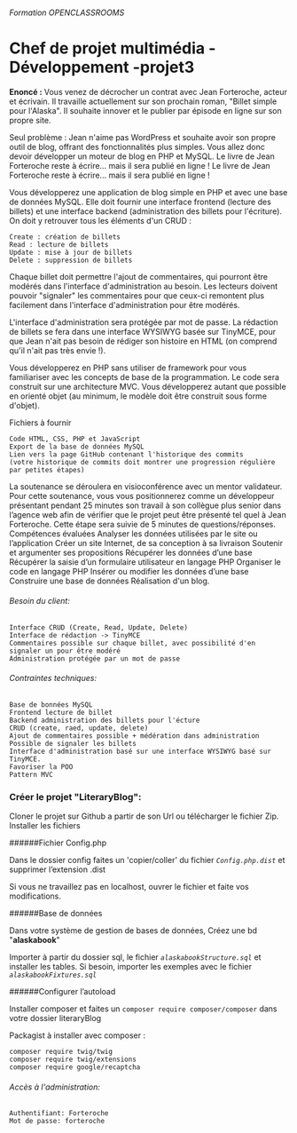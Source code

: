 
###### Formation OPENCLASSROOMS

# Chef de projet multimédia - Développement -projet3

**Enoncé :**
Vous venez de décrocher un contrat avec Jean Forteroche, acteur et écrivain. Il travaille actuellement sur son prochain roman, "Billet simple pour l'Alaska". Il souhaite innover et le publier par épisode en ligne sur son propre site.

Seul problème : Jean n'aime pas WordPress et souhaite avoir son propre outil de blog, offrant des fonctionnalités plus simples. Vous allez donc devoir développer un moteur de blog en PHP et MySQL.
Le livre de Jean Forteroche reste à écrire... mais il sera publié en ligne !
Le livre de Jean Forteroche reste à écrire... mais il sera publié en ligne !

Vous développerez une application de blog simple en PHP et avec une base de données MySQL. Elle doit fournir une interface frontend (lecture des billets) et une interface backend (administration des billets pour l'écriture). On doit y retrouver tous les éléments d'un CRUD :

    Create : création de billets
    Read : lecture de billets
    Update : mise à jour de billets
    Delete : suppression de billets

Chaque billet doit permettre l'ajout de commentaires, qui pourront être modérés dans l'interface d'administration au besoin.
Les lecteurs doivent pouvoir "signaler" les commentaires pour que ceux-ci remontent plus facilement dans l'interface d'administration pour être modérés.

L'interface d'administration sera protégée par mot de passe. La rédaction de billets se fera dans une interface WYSIWYG basée sur TinyMCE, pour que Jean n'ait pas besoin de rédiger son histoire en HTML (on comprend qu'il n'ait pas très envie !).

Vous développerez en PHP sans utiliser de framework pour vous familiariser avec les concepts de base de la programmation. Le code sera construit sur une architecture MVC. Vous développerez autant que possible en orienté objet (au minimum, le modèle doit être construit sous forme d'objet).


Fichiers à fournir

    Code HTML, CSS, PHP et JavaScript
    Export de la base de données MySQL
    Lien vers la page GitHub contenant l'historique des commits
    (votre historique de commits doit montrer une progression régulière par petites étapes)


La soutenance se déroulera en visioconférence avec un mentor validateur. Pour cette soutenance, vous vous positionnerez comme un développeur présentant pendant 25 minutes son travail à son collègue plus senior dans l’agence web afin de vérifier que le projet peut être présenté tel quel à Jean Forteroche. Cette étape sera suivie de 5 minutes de questions/réponses.
Compétences évaluées
Analyser les données utilisées par le site ou l’application
Créer un site Internet, de sa conception à sa livraison
Soutenir et argumenter ses propositions
Récupérer les données d’une base
Récupérer la saisie d’un formulaire utilisateur en langage PHP
Organiser le code en langage PHP
Insérer ou modifier les données d’une base
Construire une base de données
Réalisation d'un blog.

###### Besoin du client:

    Interface CRUD (Create, Read, Update, Delete)
    Interface de rédaction -> TinyMCE
    Commentaires possible sur chaque billet, avec possibilité d'en signaler un pour être modéré
    Administration protégée par un mot de passe

###### Contraintes techniques:

    Base de bonnées MySQL
    Frontend lecture de billet
    Backend administration des billets pour l'écture
    CRUD (create, raed, update, delete)
    Ajout de commentaires possible + médération dans administration
    Possible de signaler les billets
    Interface d'administration basé sur une interface WYSIWYG basé sur TinyMCE.
    Favoriser la POO
    Pattern MVC
### Créer le projet "LiteraryBlog":



Cloner le projet sur Github a partir de son Url ou télécharger le fichier Zip.
Installer les fichiers

######Fichier Config.php

Dans le dossier config faites un 'copier/coller' du fichier _`Config.php.dist`_ et supprimer l’extension .dist

Si vous ne travaillez pas en localhost, ouvrer le fichier et faite vos modifications.

######Base de données

Dans votre système de gestion de bases de données, Créez une bd "**alaskabook**"

Importer à partir du dossier sql, le fichier _`alaskabookStructure.sql`_ et installer les tables.
Si besoin, importer les exemples avec le fichier _`alaskabookFixtures.sql`_

######Configurer l’autoload

Installer composer et faites un `composer require composer/composer` dans votre dossier literaryBlog

Packagist à installer avec composer :

    composer require twig/twig
    composer require twig/extensions
    composer require google/recaptcha

###### Accès à l'administration:

    Authentifiant: Forteroche
    Mot de passe: forteroche

